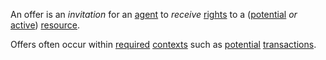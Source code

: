 An offer is an *invitation* for an [agent](https://github.com/gcassel/Modular-Organization-Terminology/blob/master/terms/agent.md) to *receive* [rights](https://github.com/gcassel/Modular-Organization-Terminology/blob/master/terms/right.md) to a ([potential](https://github.com/gcassel/Modular-Organization-Terminology/blob/master/terms/potential.md) *or* [active](https://github.com/gcassel/Modular-Organization-Terminology/blob/master/terms/active.md)) [resource](https://github.com/gcassel/Modular-Organization-Terminology/blob/master/terms/resource.md).

Offers often occur within [required](https://github.com/gcassel/Modular-Organization-Terminology/blob/master/terms/requirement.md) [contexts](https://github.com/gcassel/Modular-Organization-Terminology/blob/master/terms/context.md) such as [potential](https://github.com/gcassel/Modular-Organization-Terminology/blob/master/terms/potential.md) [transactions](https://github.com/gcassel/Modular-Organization-Terminology/blob/master/terms/transaction.md).
